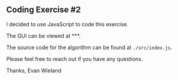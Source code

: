 ## Coding Exercise #2

I decided to use JavaScript to code this exercise.

The GUI can be viewed at ***.

The source code for the algorithm can be found at `./src/index.js`.

Please feel free to reach out if you have any questions.

Thanks, Evan Wieland
